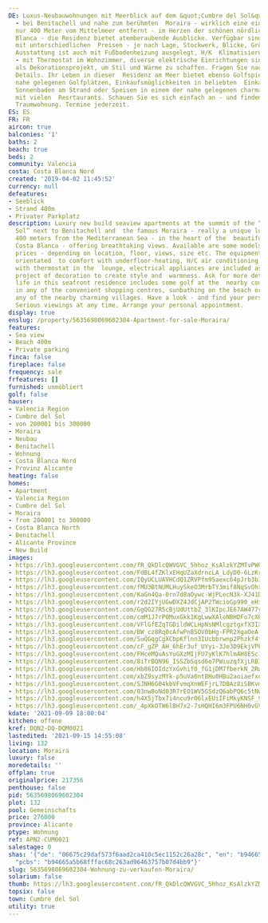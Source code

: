 ```yaml
---
DE: Luxus-Neubauwohnungen mit Meerblick auf dem &quot;Cumbre del Sol&quot; Gipfel
  - bei Benitachell und nahe zum berühmten  Moraira - wirklich eine einzigartige Lage,
  nur 400 Meter vom Mittelmeer entfernt - im Herzen der schönen nördlichen  Costa
  Blanca - die Residenz bietet atemberaubende Ausblicke. Verfügbar sind einige Modelle
  mit unterschiedlichen  Preisen - je nach Lage, Stockwerk, Blicke, Größe usw. Die
  Ausstattung ist auch mit Fußbodenheizung ausgelegt, H/K  Klimatisierung durch Leitungen
  - mit Thermostat im Wohnzimmer, diverse elektrische Einrichtungen sind ebenfalls  enthalten
  als Dekorationsprojekt, um Stil und Wärme zu schaffen. Fragen Sie nach weiteren
  Details. Ihr Leben in dieser  Residenz am Meer bietet ebenso Golfspielen auf den
  nahe gelegenen Golfplätzen, Einkaufsmöglichkeiten in beliebten  Einkaufszentren,
  Sonnenbaden am Strand oder Speisen in einem der nahe gelegenen charmanten Dörfer
  mit vielen  Resrtaurants. Schauen Sie es sich einfach an - und finden Sie Ihre persönliche
  Traumwohnung. Termine jederzeit.
ES: ES
FR: FR
aircon: true
balconies: '1'
baths: 2
beach: true
beds: 2
community: Valencia
costa: Costa Blanca Nord
created: '2019-04-02 11:45:52'
currency: null
defeatures:
- Seeblick
- Strand 400m
- Privater Parkplatz
description: Luxury new build seaview apartments at the summit of the “Cumbre del
  Sol” next to Benitachell and  the famous Moraira - really a unique location just
  400 meters from the Mediterranean Sea - in the heart of the  beautiful Northern
  Costa Blanca - offering breathtaking views. Available are some models with  different
  prices - depending on location, floor, views, size etc. The equipments are also
  orientated  to comfort with underfloor-heating, H/C air conditioning by conduits
  with thermostat in the  lounge, electrical appliances are included as well as a
  project of decoration to create style and  warmness. Ask for more details. Your
  life in this seafront residence includes some golf at the  nearby courses, shopping
  in any of the convenient shopping centres, sunbathing on the beach or  dining in
  any of the nearby charming villages. Have a look - and find your personal dream  apartment.
  Serious viewings at any time. Arrange your personal appointment.
display: true
enslug: /property/5635698069602304-Apartment-for-sale-Moraira/
features:
- Sea view
- Beach 400m
- Private parking
finca: false
fireplace: false
frequency: sale
frfeatures: []
furnished: unmöbliert
golf: false
hauser:
- Valencia Region
- Cumbre del Sol
- von 200001 bis 300000
- Moraira
- Neubau
- Benitachell
- Wohnung
- Costa Blanca Nord
- Provinz Alicante
heating: false
homes:
- Apartment
- Valencia Region
- Cumbre del Sol
- Moraira
- from 200001 to 300000
- Costa Blanca North
- Benitachell
- Alicante Province
- New Build
images:
- https://lh3.googleusercontent.com/fR_QkDlcQWVGVC_5hhoz_KsAlzkYZMTvPWOH-WOjjJ1MzqBZgNPq_SF5zF-PLsCpW6-cevTKYsOF1aRCc5vc=w640-rj-e30-l100
- https://lh3.googleusercontent.com/FdBL4fZKlxEHqUZaXdrncLA_LdyD0-6LzKrC11yCvpyUOjxQaiOTIV2_IpMQ4TQlhdOUReyQBfDBYR9I68v1sA=w640-rj-e30-l100
- https://lh3.googleusercontent.com/IQyUCLUAVHCdQ1ZRVPfm95aexc64pJrb3b3PYXdkq2ck-_MYR23nowW_RZLNKmZUIAuoFN--jaHsASJ2IBU=w640-rj-e30-l100
- https://lh3.googleusercontent.com/fMU3BtNUMLHuySkeO3MrbTY3mif8NqSvOhx3EaAjIFR51zBItjgTZZ0FVwvwJJAWMxiU6bULcjChBFrzzt-gzQ=w640-rj-e30-l100
- https://lh3.googleusercontent.com/KaGn4Qa-0rn7d8aOywc-WjPLecN3k-XJ41D9TwTSCkjQq-g9WIKAvt2RYQuFpyijgiOyiZ7dGKd031WH3B7q=w640-rj-e30-l100
- https://lh3.googleusercontent.com/r2d2IYjUGwDXZ4JdCjAP2TWcioGp990_eHi2WkT_XpNrArnNYsMQprpq0igjvuiTJGo6vE3GKFxKFQDH-bgM=w640-rj-e30-l100
- https://lh3.googleusercontent.com/GgQG27R5cBjUdUttbZ_3lKIpcJE67AW477ycvPOgsHOo7832XbzUoO1iRmC7d8649h473HQ1gzsaJJnEwKA=w640-rj-e30-l100
- https://lh3.googleusercontent.com/cmM1J7rP0MuxGkk1KgLwwXAloNBHDFo7cXRXuUkLSu0-AEvxM2zQh1TyQOFATUxFe3FqC5WIvH_AzVlzGB6H=w640-rj-e30-l100
- https://lh3.googleusercontent.com/VFlGfEZqTGDildWCLHpNsNMlcgztgxfX3IXKHVlJkWOfsbklUns0o3wyfID3dETR6Jk8_Fh4pQEyHE1JuQjb=w640-rj-e30-l100
- https://lh3.googleusercontent.com/BW_cz8Rq0cAfwPnB5OV0bHg-FPR2XgaOeA-i4ELrcR9o1DujgiDjSXBkAqjWyavyX-vQvvXUBmc-oOOFJ7U=w640-rj-e30-l100
- https://lh3.googleusercontent.com/SuQGqgCgXCbpKflnn3IUcbbrwnp2Phzkf4fsTeEgx2B8SgJEC7TdcZ3PKJhEw8pgCWESq6XJh78rKmcRUnI=w640-rj-e30-l100
- https://lh3.googleusercontent.com/cF_gZP_AH_6hEr3uf_UYyi-3Je3D9EkjVPPLS24WuyGdt88uXRfERFpGCF-nkN8FUsMfLF_cloBD_Th4EboJ=w640-rj-e30-l100
- https://lh3.googleusercontent.com/FHceMQuAsYuGXzMIjFU7yKlK7hlmAH8ESc18wcY-BK-yypGkrqS7Tvzpcmi6cDoYH1pT0CzNTFuK-kIfiW3e=w640-rj-e30-l100
- https://lh3.googleusercontent.com/8iTrBQN96_ISSZbSqsd6o7PWiuzqfXjLRB3PnYJCeK7oud0zOdMaDf-GTcH2gGKswCYSm7fuJQojjfl5g1rV=w640-rj-e30-l100
- https://lh3.googleusercontent.com/Hb86IOIdzYxGvhif0_fG1jDM7fberkN_2RwPtSwfRWNPwICCq95nTtfEiuAtZvfiL1UZyK01cI1zicW0u38=w640-rj-e30-l100
- https://lh3.googleusercontent.com/xbZ9syzMYk-p5uVa6ntBHu0HBu2aoiaefxqBDvt8pcQSNdk3Gu34TNEyI3De1pmDNSUUh1syQhXMDxzX1Ec8yQ=w640-rj-e30-l100
- https://lh3.googleusercontent.com/SJNH6G04kbVFvmqXnWEFjrL7DBAz8iSBKvmsR1Ilg-WamRO4QsbdQtCngASdcuSihg8qYU5x47ptCcwqyETQ0w=w640-rj-e30-l100
- https://lh3.googleusercontent.com/03nw8oNd03R7rEO1WV5GSdzQ6abPQ6c5tNw0D0dhFuGRrEc7JbRaMRfrwzClurtvCJLssYxfTT5qaitb2L_AiA=w640-rj-e30-l100
- https://lh3.googleusercontent.com/h4X5jTbx7i4ncu9rO6lxEUiIFiMkyKNSF_9XhCAOfAHYPFEpSBPKCNB9he-c6zWl8Z0rkVvFJMTnBR8eLfY6kQ=w640-rj-e30-l100
- https://lh3.googleusercontent.com/_4pXkOTW6lBH7x2-7sHQHI6m3FPU6NH0vGVWuJ9EWl4-5Wn4rIdkfcnL70Wy5Uv_G9NiFdV4XYSP2DstLyEW=w640-rj-e30-l100
kdate: '2021-09-09 18:00:04'
kitchen: offene
kref: DQN2-DQ-DQM0021
lastedited: '2021-09-15 14:55:08'
living: 132
location: Moraira
luxury: false
moredetails: ''
offplan: true
originalprice: 217356
penthouse: false
pid: 5635698069602304
plot: 132
pool: Gemeinschafts
price: 276000
province: Alicante
ptype: Wohnung
ref: APN2-CUM0021
salestage: 0
shas: '{"de": "06675c29daf573f6aad2ca410c5ec1152c26a28c", "en": "b94665a5b68fffac68c263ad96463757b07d4bb9",
  "pcbs": "b94665a5b68fffac68c263ad96463757b07d4bb9"}'
slug: 5635698069602304-Wohnung-zu-verkaufen-Moraira/
solarium: false
thumb: https://lh3.googleusercontent.com/fR_QkDlcQWVGVC_5hhoz_KsAlzkYZMTvPWOH-WOjjJ1MzqBZgNPq_SF5zF-PLsCpW6-cevTKYsOF1aRCc5vc=w400-h240-n-rj-e30-l100
topsix: false
town: Cumbre del Sol
utility: true
---
```

